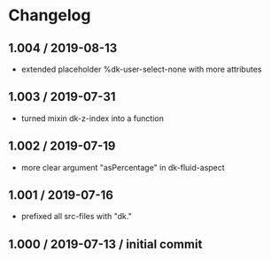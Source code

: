 # Changelog

## 1.004 / 2019-08-13
 - extended placeholder %dk-user-select-none with more attributes

## 1.003 / 2019-07-31
  - turned mixin dk-z-index into a function

## 1.002 / 2019-07-19
  - more clear argument "asPercentage" in dk-fluid-aspect

## 1.001 / 2019-07-16
  - prefixed all src-files with "dk."

## 1.000 / 2019-07-13 / initial commit
